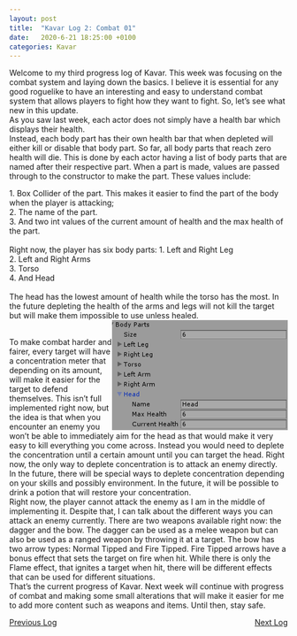 ```yaml
---
layout: post
title:  "Kavar Log 2: Combat 01"
date:   2020-6-21 18:25:00 +0100
categories: Kavar
---
```


Welcome to my third progress log of Kavar. This week was focusing on the combat system and laying down the basics. I believe it is essential for any good roguelike to have an interesting and easy to understand combat system that allows players to fight how they want to fight. So, let’s see what new in this update.
<br>
As you saw last week, each actor does not simply have a health bar which displays their health. 
<br>
Instead, each body part has their own health bar that when depleted will either kill or disable that body part. So far, all body parts that reach zero health will die. This is done by each actor having a list of body parts that are named after their respective part. When a part is made, values are passed through to the constructor to make the part. These values include:
<div>
1.	Box Collider of the part. This makes it easier to find the part of the body when the player is attacking; <br>
2.	The name of the part. <br>
3.	And two int values of the current amount of health and the max health of the part.
</div>
<br>
<div>
Right now, the player has six body parts:
1.	Left and Right Leg <br>
2.	Left and Right Arms <br>
3.	Torso <br>
4.	And Head <br>
</div>
<br>
<div align="left">
The head has the lowest amount of health while the torso has the most. In the future depleting the health of the arms and legs will not kill the target but will make them impossible to use unless healed. 
</div>
<img align="right" width="318" height="199" src="/images/BodyPartHealth.PNG">

<br>

To make combat harder and fairer, every target will have a concentration meter that depending on its amount, will make it easier for the target to defend themselves. This isn’t full implemented right now, but the idea is that when you encounter an enemy you won’t be able to immediately aim for the head as that would make it very easy to kill everything you come across. Instead you would need to deplete the concentration until a certain amount until you can target the head. Right now, the only way to deplete concentration is to attack an enemy directly. 
<br>
In the future, there will be special ways to deplete concentration depending on your skills and possibly environment. In the future, it will be possible to drink a potion that will restore your concentration.
<br>
Right now, the player cannot attack the enemy as I am in the middle of implementing it. Despite that, I can talk about the different ways you can attack an enemy currently. There are two weapons available right now: the dagger and the bow. The dagger can be used as a melee weapon but can also be used as a ranged weapon by throwing it at a target. The bow has two arrow types: Normal Tipped and Fire Tipped. Fire Tipped arrows have a bonus effect that sets the target on fire when hit.
While there is only the Flame effect, that ignites a target when hit, there will be different effects that can be used for different situations.  
That’s the current progress of Kavar. Next week will continue with progress of combat and making some small alterations that will make it easier for me to add more content such as weapons and items. Until then, stay safe. 

<div style="float:right">
<a href="https://kyles01.github.io/kavar/2020/06/14/Kavar-Log-3.html">Next Log</a>
</div>

<div style="float:left">
<a href="https://kyles01.github.io/introduction/2020/06/10/Kavar-Log-2.html">Previous Log</a>
</div>

